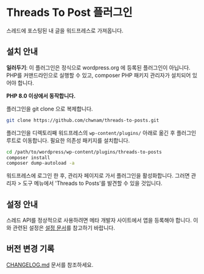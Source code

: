 # Threads To Post 플러그인

스레드에 포스팅된 내 글을 워드프레스로 가져옵니다.

## 설치 안내

**일러두기**: 이 플러그인은 정식으로 wordpress.org 에 등록된 플러그인이 아닙니다. PHP를 커맨드라인으로 실행할 수 있고,
composer PHP 패키지 관리자가 설치되어 있어야 합니다.

**PHP 8.0 이상에서 동작합니다.**

플러그인을 git clone 으로 복제합니다.

```bash
git clone https://github.com/chwnam/threads-to-posts.git
```

플러그인을 디렉토리째 워드프레스의 `wp-content/plugins/` 아래로 옮긴 후 플러그인 루트로 이동합니다.
필요한 의존성 패키지를 설치합니다.

```bash
cd /path/to/wordpress/wp-content/plugins/threads-to-posts
composer install
composer dump-autoload -a
```

워드프레스에 로그인 한 후, 관리자 페이지로 가서 플러그인을 활성화합니다.
그러면 관리자 > 도구 메뉴에서 'Threads to Posts'를 발견할 수 있을 것입니다.

## 설정 안내

스레드 API를 정상적으로 사용하려면 메타 개발자 사이트에서 앱을 등록해야 합니다.
이와 관련된 설정은 [설정 문서](./doc/how-to-setup.md)를 참고하기 바랍니다.

## 버전 변경 기록

[CHANGELOG.md](./CHANGELOG.md) 문서를 참조하세요.
